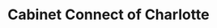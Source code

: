 ---
title: "Cabinet Connect of Charlotte"
url: /indian-trail/cabinet-connect-of-charlotte/
shop: Möbel
---